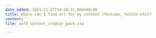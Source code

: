 ```yaml
---
date_added: 2021-11-27T14:18:31.000+00:00
title: Where can I find art for my content (Youtube, Twitch etc)?
content: ''
file: aof3_content_creator_pack.zip

---
```


